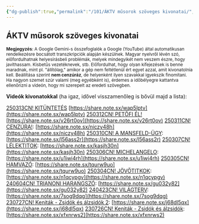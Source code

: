 ```yaml
---
{"dg-publish":true,"permalink":"/101/ÁKTV műsorok szöveges kivonatai/","title":"ÁKTV műsorok szöveges kivonatai","created":"2025-03-05T15:52","updated":"2025-03-14T00:10"}
---
```



## ÁKTV műsorok szöveges kivonatai



<small>**Megjegyzés**: A Google Gemini-s összefoglalók a Google (YouTube) által automatikusan rendelkezésre bocsátott transzkripciók alapján készülnek. Magyar nyelvről lévén szó, előfordulhatnak helyesírásbeli problémák, melyek mindegyikét nem veszem észre, hogy javíthassam. Kisbetűs vezetéknevek, stb. Előfordulhat, hogy olyan kifejezések is benne maradnak, mint pl. "állítólag," amikor a gép nem feltétlenül ért egyet azzal, amit kivonatolnia kell. Beállítása szerint **nem cenzúráz**, de helyenként ilyen szavakkal igyekszik finomítani. Ha nagyon szemet szúr valami (meg egyébként is), érdemes a időbélyegre kattantva ellenőrizni a videón, hogy mi szerepelt az eredeti szövegben.</small>

**Videók kivonatokkal** (ha igaz, idővel visszamenőleg is bővül majd a lista):  

[250313CN! KITÜNTETÉS](https://rumble.com/v6qlduq-250313cn-kitntets-kubnyi-tams-ktv.html)  [https://share.note.sx/wap5lptv](https://share.note.sx/wap5lptv)
[250312CN! PETŐFI ÉL!](https://rumble.com/v6qjivo-250312cn-petfi-l-kubnyi-tams-ktv.html)  [https://share.note.sx/v26rt0ov](https://share.note.sx/v26rt0ov)
[250311CN! CENZÚRA!](https://rumble.com/v6qhoqu-250311cn-cenzra-kubnyi-tams-ktv.html):  [https://share.note.sx/niczy48h](https://share.note.sx/niczy48h)
[250310CN! A MANSFELD-ÜGY](https://rumble.com/v6qfvdc-250310cn-a-mansfeld-gy-kubnyi-tams-ktv.html):  [https://share.note.sx/l56ass2r](https://share.note.sx/l56ass2r)
[250307CN! LÉLEKTITOK](https://rumble.com/v6qanta-250307cn-llektitok-kubnyi-tams-ktv.html):  [https://share.note.sx/kasjh30n](https://share.note.sx/kasjh30n)
[250306CN! MICHELANGELO](https://rumble.com/v6q8q18-250306cn-michelangelo-kubnyi-tams.html):  [https://share.note.sx/u1iwi4rh](https://share.note.sx/u1iwi4rh)
[250305CN! HAMVAZÓ](https://rumble.com/v6q6vv6-250305cn-hamvaz-kubnyi-tams-ktv.html):  [https://share.note.sx/tqurw9uo](https://share.note.sx/tqurw9uo)
[250304CN! JÖVŐTITKOK](https://rumble.com/v6q6e1y-250304cn-jvtitkok-kubnyi-tams.html):  [https://share.note.sx/n1qcypgv](https://share.note.sx/n1qcypgv)
[240604CN! TRIANONI HARANGSZÓ](https://rumble.com/v6qcpdu-240604cn-trianoni-harangsz-kubnyi-tams-ktv.html):  [https://share.note.sx/gu032y82](https://share.note.sx/gu032y82)
[240423CN! VILÁGTERV](https://rumble.com/v6qfeg2-vilgterv-ktv-240423cn.html):  [https://share.note.sx/7sog9dqg](https://share.note.sx/7sog9dqg)
[230727CN! Keniták - Zsidók és álzsidók 2](https://rumble.com/v6qj25e-zsidk-s-lzsidk-2.html):  [https://share.note.sx/j68dl5qx](https://share.note.sx/j68dl5qx)
[230726CN! Keniták - Zsidók és álzsidók](https://rumble.com/v6qj226-zsidk-s-lzsidk.html):  [https://share.note.sx/xfxnrws2](https://share.note.sx/xfxnrws2)